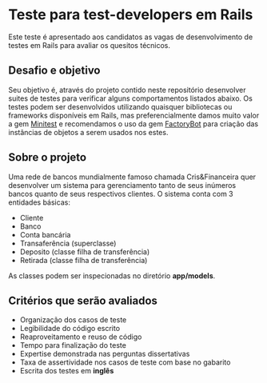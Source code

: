 # Teste para test-developers em Rails
Este teste é apresentado aos candidatos as vagas de desenvolvimento de testes em Rails para avaliar os quesitos técnicos.

## Desafio e objetivo

Seu objetivo é, através do projeto contido neste repositório desenvolver suites de testes para verificar alguns comportamentos listados abaixo. Os testes podem ser desenvolvidos utilizando quaisquer bibliotecas ou frameworks disponíveis em Rails, mas preferencialmente damos muito valor a gem [Minitest](https://github.com/blowmage/minitest-rails) e recomendamos o uso da gem [FactoryBot](https://github.com/thoughtbot/factory_bot_rails) para criação das instâncias de objetos a serem usados nos estes.

## Sobre o projeto
Uma rede de bancos mundialmente famoso chamada Cris&Financeira quer desenvolver um sistema para gerenciamento tanto de seus inúmeros bancos quanto de seus respectivos clientes. O sistema conta com 3 entidades básicas:

- Cliente
- Banco
- Conta bancária
- Transaferência (superclasse)
- Deposito (classe filha de transferência)
- Retirada (classe filha de transferência)

As classes podem ser inspecionadas no diretório **app/models**.


## Critérios que serão avaliados

- Organização dos casos de teste
- Legibilidade do código escrito
- Reaproveitamento e reuso de código
- Tempo para finalização do teste
- Expertise demonstrada nas perguntas dissertativas
- Taxa de assertividade nos casos de teste com base no gabarito
- Escrita dos testes em **inglês**

